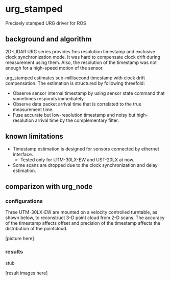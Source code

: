 urg_stamped
====================

Precisely stamped URG driver for ROS

## background and algorithm

2D-LIDAR URG series provides 1ms resolution timestamp and exclusive clock synchronization mode.
It was hard to compensate clock drift during measurement using them.
Also, the resolution of the timestamp was not enough for a high-speed motion of the sensor.

urg_stamped estimates sub-millisecond timestamp with clock drift compensation.
The estimation is structured by following threefold:
- Observe sensor internal timestamp by using sensor state command that sometimes responds immediately.
- Observe data packet arrival time that is correlated to the true measurement time.
- Fuse accurate but low-resolution timestamp and noisy but high-resolution arrival time by the complementary filter.

## known limitations

- Timestamp estimation is designed for sensors connected by ethernet interface.
  - Tested only for UTM-30LX-EW and UST-20LX at now.
- Some scans are dropped due to the clock synchronization and delay estimation.

## comparizon with urg_node

### configurations

Three UTM-30LX-EW are mounted on a velocity controlled turntable, as shown below, to reconstruct 3-D point cloud from 2-D scans.
The accuracy of the timestamp affects offset and precision of the timestamp affects the distribution of the pointcloud.

[picture here]

### results

stub

[result images here]
